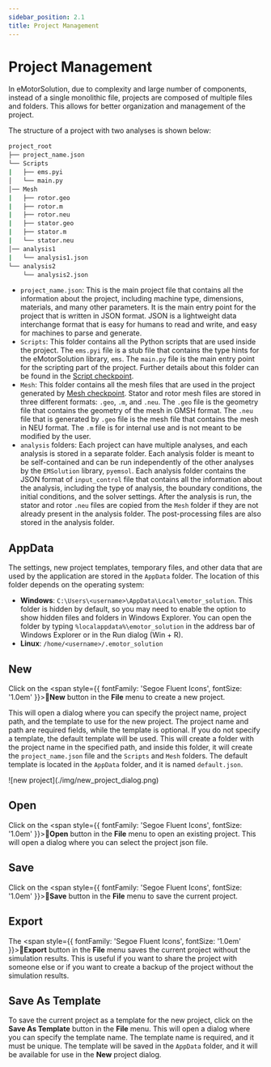 ```yaml
---
sidebar_position: 2.1
title: Project Management
---
```


# Project Management
In eMotorSolution, due to complexity and large number of components, instead of a single monolithic file, projects are composed of multiple files and folders. This allows for better organization and management of the project. 

The structure of a project with two analyses is shown below:

```bash
project_root
├── project_name.json
└── Scripts
|   ├── ems.pyi
│   └── main.py
│── Mesh
|   ├── rotor.geo
|   ├── rotor.m
|   ├── rotor.neu
|   ├── stator.geo
|   ├── stator.m
|   └── stator.neu
│── analysis1
|   └── analysis1.json
└── analysis2
    └── analysis2.json
```
- `project_name.json`: This is the main project file that contains all the information about the project, including machine type, dimensions, materials, and many other parameters. It is the main entry point for the project that is written in JSON format. JSON is a lightweight data interchange format that is easy for humans to read and write, and easy for machines to parse and generate.
- `Scripts`: This folder contains all the Python scripts that are used inside the project. The `ems.pyi` file is a stub file that contains the type hints for the eMotorSolution library, `ems`. The `main.py` file is the main entry point for the scripting part of the project. Further details about this folder can be found in the [Script checkpoint](./script).
- `Mesh`: This folder contains all the mesh files that are used in the project generated by [Mesh checkpoint](./mesh). Stator and rotor mesh files are stored in three different formats: `.geo`, `.m`, and `.neu`. The `.geo` file is the geometry file that contains the geometry of the mesh in GMSH format. The `.neu` file that is generated by `.geo` file is the mesh file that contains the mesh in NEU format. The `.m` file is for internal use and is not meant to be modified by the user. 
- `analysis` folders: Each project can have multiple analyses, and each analysis is stored in a separate folder. Each analysis folder is meant to be self-contained and can be run independently of the other analyses by the `EMSolution` library, `pyemsol`. Each analysis folder contains the JSON format of `input_control` file that contains all the information about the analysis, including the type of analysis, the boundary conditions, the initial conditions, and the solver settings. After the analysis is run, the stator and rotor `.neu` files are copied from the `Mesh` folder if they are not already present in the analysis folder. The post-processing files are also stored in the analysis folder. 

## AppData
The settings, new project templates, temporary files, and other data that are used by the application are stored in the `AppData` folder. The location of this folder depends on the operating system:
- **Windows**: `C:\Users\<username>\AppData\Local\emotor_solution`. This folder is hidden by default, so you may need to enable the option to show hidden files and folders in Windows Explorer. You can open the folder by typing `%localappdata%\emotor_solution` in the address bar of Windows Explorer or in the Run dialog (Win + R).
- **Linux**: `/home/<username>/.emotor_solution`

## New
Click on the <span style={{ fontFamily: 'Segoe Fluent Icons', fontSize: '1.0em' }}>&#xE8A5;</span>**New** button in the **File** menu to create a new project. 

This will open a dialog where you can specify the project name, project path, and the template to use for the new project. The project name and path are required fields, while the template is optional. If you do not specify a template, the default template will be used. This will create a folder with the project name in the specified path, and inside this folder, it will create the `project_name.json` file and the `Scripts` and `Mesh` folders. 
The default template is located in the `AppData` folder, and it is named `default.json`. 

<p class="ems">![new project](./img/new_project_dialog.png)</p>

## Open
Click on the <span style={{ fontFamily: 'Segoe Fluent Icons', fontSize: '1.0em' }}>&#xE838;</span>**Open** button in the **File** menu to open an existing project.
This will open a dialog where you can select the project json file.

## Save
Click on the <span style={{ fontFamily: 'Segoe Fluent Icons', fontSize: '1.0em' }}>&#xE7C3;</span>**Save** button in the **File** menu to save the current project.

## Export
The <span style={{ fontFamily: 'Segoe Fluent Icons', fontSize: '1.0em' }}>&#xE792;</span>**Export** button in the **File** menu saves the current project without the simulation results. This is useful if you want to share the project with someone else or if you want to create a backup of the project without the simulation results. 

## Save As Template
To save the current project as a template for the new project, click on the **Save As Template** button in the **File** menu. This will open a dialog where you can specify the template name. The template name is required, and it must be unique. The template will be saved in the `AppData` folder, and it will be available for use in the **New** project dialog.